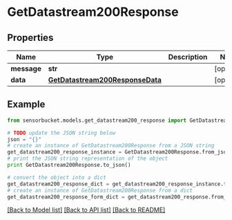 # GetDatastream200Response


## Properties

Name | Type | Description | Notes
------------ | ------------- | ------------- | -------------
**message** | **str** |  | [optional] 
**data** | [**GetDatastream200ResponseData**](GetDatastream200ResponseData.md) |  | [optional] 

## Example

```python
from sensorbucket.models.get_datastream200_response import GetDatastream200Response

# TODO update the JSON string below
json = "{}"
# create an instance of GetDatastream200Response from a JSON string
get_datastream200_response_instance = GetDatastream200Response.from_json(json)
# print the JSON string representation of the object
print GetDatastream200Response.to_json()

# convert the object into a dict
get_datastream200_response_dict = get_datastream200_response_instance.to_dict()
# create an instance of GetDatastream200Response from a dict
get_datastream200_response_form_dict = get_datastream200_response.from_dict(get_datastream200_response_dict)
```
[[Back to Model list]](../README.md#documentation-for-models) [[Back to API list]](../README.md#documentation-for-api-endpoints) [[Back to README]](../README.md)


